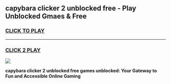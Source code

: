 
## capybara clicker 2 unblocked free - Play Unblocked Gmaes & Free
<h3>
<a href="https://news.freeplayer.one?title=capybara_clicker_2_unblocked_free&ref=23F">CLICK TO PLAY</a></h3>
<hr>

<h3>
<a href="https://news.freeplayer.one?title=capybara_clicker_2_unblocked_free&ref=23F">CLICK 2 PLAY</a>
  
</h3>

<a href="https://news.freeplayer.one?title=capybara_clicker_2_unblocked_free&ref=23F/"><img src="https://clearcache.store/games.png"></a>


**capybara clicker 2 unblocked free games unblocked: Your Gateway to Fun and Accessible Online Gaming**
